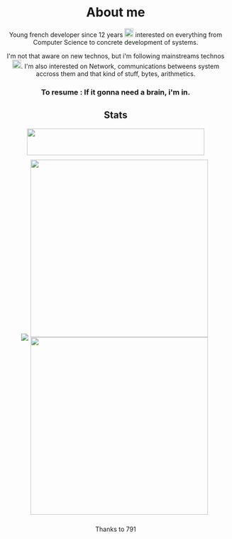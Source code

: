 <div align="center">

# About me

<p>Young french developer since 12 years <img src="https://fonts.gstatic.com/s/e/notoemoji/latest/1f923/512.gif" alt="🤣" width="20" height="20"> interested on everything from Computer Science to concrete development of systems.</p>
<p>I'm not that aware on new technos, but i'm following mainstreams technos <img src="https://fonts.gstatic.com/s/e/notoemoji/latest/1f604/512.gif" alt="😄" width="20" height="20">. I'm also interested on Network, communications betweens system accross them and that kind of stuff, bytes, arithmetics.</p>
<h3>To resume : If it gonna need a brain, i'm in. </h3>

<h2>Stats</h2>

<img src="https://www.codewars.com/users/benjGam/badges/large" style="height:60px; width:400px;">

<div style="display:flex;align-items:center;padding:5px;margin:auto;justify-content:center;">
    <img src="https://github-readme-stats.vercel.app/api/top-langs/?username=benjGam&theme=radical&hide_langs_below=8">
    <div style="display:block;width:400px;height:100%;padding:5px;">
        <img src="https://github-readme-stats.vercel.app/api?username=benjGam&show_icons=true&theme=radical&count_private=true" style="width:400px;">
        <img src="https://streak-stats.demolab.com/?user=benjGam&theme=tokyonight&locale=fr" style="width:400px;">
    </div>
</div>
</div>

<p align="center">Thanks to 791</p>
